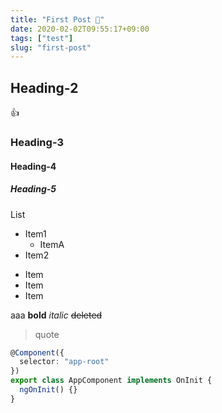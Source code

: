 ```yaml
---
title: "First Post 🎉"
date: 2020-02-02T09:55:17+09:00
tags: ["test"]
slug: "first-post"
---
```


## Heading-2

👍

### Heading-3

#### Heading-4

##### Heading-5

List

* Item1
    * ItemA
* Item2

+ Item
+ Item
+ Item

aaa **bold** *italic* ~~deleted~~

> quote


```typescript
@Component({
  selector: "app-root"
})
export class AppComponent implements OnInit {
  ngOnInit() {}
}
```
